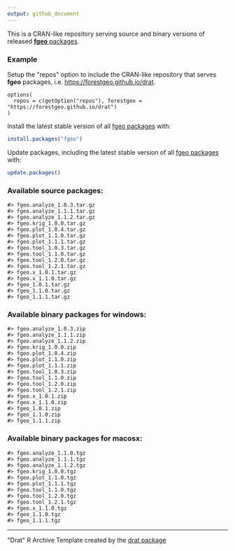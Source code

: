```yaml
---
output: github_document
---
```




This is a CRAN-like repository serving source and binary versions of released [__fgeo__ packages](https://forestgeo.github.io/fgeo/).

### Example

Setup the "repos" option to include the CRAN-like repository that serves __fgeo__ packages, i.e.  <https://forestgeo.github.io/drat>.

```
options(
  repos = c(getOption("repos"), forestgeo = "https://forestgeo.github.io/drat")
)
```

Install the latest stable version of all [fgeo packages](https://forestgeo.github.io/fgeo/) with:

```R
install.packages("fgeo")
```

Update packages, including the latest stable version of all [fgeo packages](https://forestgeo.github.io/fgeo/) with:

```R
update.packages()
```

### Available source packages:


```
#> fgeo.analyze_1.0.3.tar.gz
#> fgeo.analyze_1.1.1.tar.gz
#> fgeo.analyze_1.1.2.tar.gz
#> fgeo.krig_1.0.0.tar.gz
#> fgeo.plot_1.0.4.tar.gz
#> fgeo.plot_1.1.0.tar.gz
#> fgeo.plot_1.1.1.tar.gz
#> fgeo.tool_1.0.3.tar.gz
#> fgeo.tool_1.1.0.tar.gz
#> fgeo.tool_1.2.0.tar.gz
#> fgeo.tool_1.2.1.tar.gz
#> fgeo.x_1.0.1.tar.gz
#> fgeo.x_1.1.0.tar.gz
#> fgeo_1.0.1.tar.gz
#> fgeo_1.1.0.tar.gz
#> fgeo_1.1.1.tar.gz
```

### Available binary packages for windows:


```
#> fgeo.analyze_1.0.3.zip
#> fgeo.analyze_1.1.1.zip
#> fgeo.analyze_1.1.2.zip
#> fgeo.krig_1.0.0.zip
#> fgeo.plot_1.0.4.zip
#> fgeo.plot_1.1.0.zip
#> fgeo.plot_1.1.1.zip
#> fgeo.tool_1.0.3.zip
#> fgeo.tool_1.1.0.zip
#> fgeo.tool_1.2.0.zip
#> fgeo.tool_1.2.1.zip
#> fgeo.x_1.0.1.zip
#> fgeo.x_1.1.0.zip
#> fgeo_1.0.1.zip
#> fgeo_1.1.0.zip
#> fgeo_1.1.1.zip
```

### Available binary packages for macosx:


```
#> fgeo.analyze_1.1.0.tgz
#> fgeo.analyze_1.1.1.tgz
#> fgeo.analyze_1.1.2.tgz
#> fgeo.krig_1.0.0.tgz
#> fgeo.plot_1.1.0.tgz
#> fgeo.plot_1.1.1.tgz
#> fgeo.tool_1.1.0.tgz
#> fgeo.tool_1.2.0.tgz
#> fgeo.tool_1.2.1.tgz
#> fgeo.x_1.1.0.tgz
#> fgeo_1.1.0.tgz
#> fgeo_1.1.1.tgz
```

---

"Drat" R Archive Template created by the [drat package](https://CRAN.R-project.org/package=drat)
